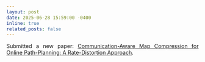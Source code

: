 ```yaml
---
layout: post
date: 2025-06-28 15:59:00 -0400
inline: true
related_posts: false
---
```


<div style="text-align: justify;">

Submitted a new paper: <a href="https://arxiv.org/pdf/2506.20579" target="_blank">Communication-Aware Map Compression for Online Path-Planning: A Rate-Distortion Approach</a>.

</div>
